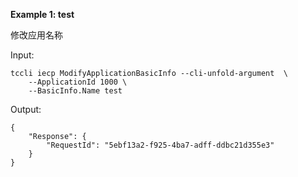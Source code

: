 **Example 1: test**

修改应用名称

Input: 

```
tccli iecp ModifyApplicationBasicInfo --cli-unfold-argument  \
    --ApplicationId 1000 \
    --BasicInfo.Name test
```

Output: 
```
{
    "Response": {
        "RequestId": "5ebf13a2-f925-4ba7-adff-ddbc21d355e3"
    }
}
```

